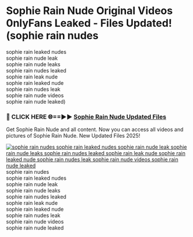 # Sophie Rain Nude Original Videos 0nlyFans Leaked - Files Updated! (sophie rain nudes<br>
sophie rain leaked nudes<br>
sophie rain nude leak<br>
sophie rain nude leaks<br>
sophie rain nudes leaked<br>
sophie rain leak nude<br>
sophie rain leaked nude<br>
sophie rain nudes leak<br>
sophie rain nude videos<br>
sophie rain nude leaked)

<h3>🔴 CLICK HERE 🌐==►► <a href="https://tinyurl.com/2p9ay9w9" rel="nofollow">Sophie Rain Nude Updated Files</a></h3>

Get Sophie Rain Nude and all content. Now you can access all videos and pictures of Sophie Rain Nude. New Updated Files 2025!

[![sophie rain nudes<br>
sophie rain leaked nudes<br>
sophie rain nude leak<br>
sophie rain nude leaks<br>
sophie rain nudes leaked<br>
sophie rain leak nude<br>
sophie rain leaked nude<br>
sophie rain nudes leak<br>
sophie rain nude videos<br>
sophie rain nude leaked](https://i.imgur.com/KQgVmj3.gif)](https://tinyurl.com/2p9ay9w9)
sophie rain nudes<br>
sophie rain leaked nudes<br>
sophie rain nude leak<br>
sophie rain nude leaks<br>
sophie rain nudes leaked<br>
sophie rain leak nude<br>
sophie rain leaked nude<br>
sophie rain nudes leak<br>
sophie rain nude videos<br>
sophie rain nude leaked